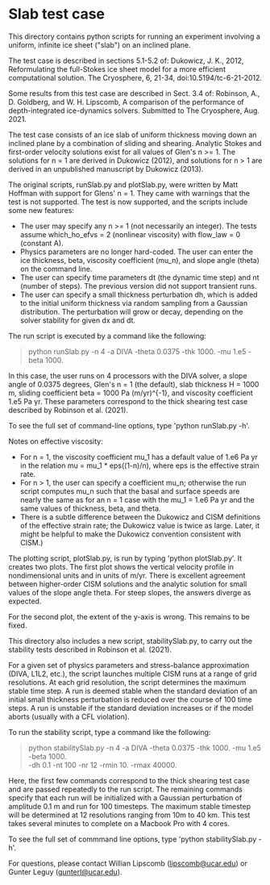 Slab test case
==============

This directory contains python scripts for running an experiment involving a
uniform, infinite ice sheet ("slab") on an inclined plane.

The test case is described in sections 5.1-5.2 of:
    Dukowicz, J. K., 2012, Reformulating the full-Stokes ice sheet model for a
    more efficient computational solution. The Cryosphere, 6, 21-34,
    doi:10.5194/tc-6-21-2012.

Some results from this test case are described in Sect. 3.4 of:
    Robinson, A., D. Goldberg, and W. H. Lipscomb, A comparison of the performance
    of depth-integrated ice-dynamics solvers. Submitted to The Cryosphere, Aug. 2021.

The test case consists of an ice slab of uniform thickness moving down an
inclined plane by a combination of sliding and shearing.
Analytic Stokes and first-order velocity solutions exist for all values of Glen's n >= 1.
The solutions for n = 1 are derived in Dukowicz (2012), and solutions for n > 1
are derived in an unpublished manuscript by Dukowicz (2013).

The original scripts, runSlab.py and plotSlab.py, were written by Matt Hoffman
with support for Glens' n = 1.  They came with warnings that the test is not supported.
The test is now supported, and the scripts include some new features:

* The user may specify any n >= 1 (not necessarily an integer).
  The tests assume which_ho_efvs = 2 (nonlinear viscosity) with flow_law = 0 (constant A).
* Physics parameters are no longer hard-coded.  The user can enter the ice thickness,
  beta, viscosity coefficient (mu_n), and slope angle (theta) on the command line.
* The user can specify time parameters dt (the dynamic time step) and nt (number of steps).
  The previous version did not support transient runs.
* The user can specify a small thickness perturbation dh, which is added to the initial
  uniform thickness via random sampling from a Gaussian distribution.
  The perturbation will grow or decay, depending on the solver stability for given dx and dt.

The run script is executed by a command like the following:

> python runSlab.py -n 4 -a DIVA -theta 0.0375 -thk 1000. -mu 1.e5 -beta 1000.

In this case, the user runs on 4 processors with the DIVA solver, a slope angle of 0.0375 degrees,
Glen's n = 1 (the default), slab thickness H = 1000 m, sliding coefficient beta = 1000 Pa (m/yr)^{-1},
and viscosity coefficient 1.e5 Pa yr.
These parameters correspond to the thick shearing test case described by Robinson et al. (2021).

To see the full set of command-line options, type 'python runSlab.py -h'.

Notes on effective viscosity:
   * For n = 1, the viscosity coefficient mu_1 has a default value of 1.e6 Pa yr in the relation
     mu = mu_1 * eps((1-n)/n), where eps is the effective strain rate.
   * For n > 1, the user can specify a coefficient mu_n; otherwise the run script computes mu_n
     such that the basal and surface speeds are nearly the same as for an n = 1 case with the
     mu_1 = 1.e6 Pa yr and the same values of thickness, beta, and theta.
   * There is a subtle difference between the Dukowicz and CISM definitions of the
     effective strain rate; the Dukowicz value is twice as large. Later, it might be helpful
     to make the Dukowicz convention consistent with CISM.)

The plotting script, plotSlab.py, is run by typing 'python plotSlab.py'.  It creates two plots.
The first plot shows the vertical velocity profile in nondimensional units and in units of m/yr.
There is excellent agreement between higher-order CISM solutions and the analytic solution
for small values of the slope angle theta.  For steep slopes, the answers diverge as expected.

For the second plot, the extent of the y-axis is wrong. This remains to be fixed.

This directory also includes a new script, stabilitySlab.py, to carry out the stability tests
described in Robinson et al. (2021).

For a given set of physics parameters and stress-balance approximation (DIVA, L1L2, etc.),
the script launches multiple CISM runs at a range of grid resolutions.
At each grid resolution, the script determines the maximum stable time step.
A run is deemed stable when the standard deviation of an initial small thickness perturbation
is reduced over the course of 100 time steps.  A run is unstable if the standard deviation
increases or if the model aborts (usually with a CFL violation).

To run the stability script, type a command like the following:

> python stabilitySlab.py -n 4 -a DIVA -theta 0.0375 -thk 1000. -mu 1.e5 -beta 1000.  \
  -dh 0.1 -nt 100 -nr 12 -rmin 10. -rmax 40000.

Here, the first few commands correspond to the thick shearing test case and are passed repeatedly
to the run script.  The remaining commands specify that each run will be initialized
with a Gaussian perturbation of amplitude 0.1 m and run for 100 timesteps.
The maximum stable timestep will be determined at 12 resolutions ranging from 10m to 40 km.
This test takes several minutes to complete on a Macbook Pro with 4 cores.

To see the full set of commmand line options, type 'python stabilitySlab.py -h'.

For questions, please contact Willian Lipscomb (lipscomb@ucar.edu) or Gunter Leguy (gunterl@ucar.edu).

